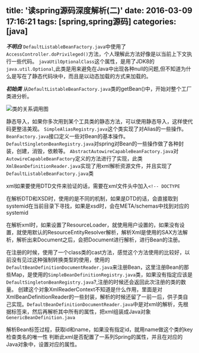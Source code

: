 title: '读spring源码深度解析(二)'
date: 2016-03-09 17:16:21
tags: [spring,spring源码]
categories: [java]
---
***不明白***
`DefaultListableBeanFactory.java`中使用了`AccessController.doPrivileged()`方法，个人理解此方法好像是以当前上下文执行一些代码。
`javaUtilOptionalClass`这个属性，是用了JDK8的`java.util.Optional`,此类是用来避免在Java中出现各种null的问题,但不知道为什么是写在了静态代码块中，而且是以动态加载的方式来加载的。


***初始类***
从`DefaultListableBeanFactory.java`类的getBean()中，开始对整个工厂类进分析。

![类的关系调用图](http://imkratos.github.io/img/DefaultListableBeanFactory.png)

静态导入，如果你多次用到某个工具类的静态方法，可以使用静态导入，这样使代码更整洁美观。
`SimpleAliasRegistry.java`这个类实现了对Alias的一些操作。
`BeanFactory.java`接口定义一些对Bean的基本操作。
`DefaultSingletonBeanRegistry.java`对spring对Bean的一些操作做了各种封装，创建，消毁，依赖等。
`AbstractAutowireCapableBeanFactory.java`对`AutowireCapableBeanFactory`定义的方法进行了实现，此类
`XmlBeanDefinitionReader.java`实现了用xml解析资源文件，并且实现了`DefaultListableBeanFactory.java`类

<!--more-->

xml如果要使用DTD文件来验证的话，需要在xml文件头中加入`<!-- DOCTYPE`

在解析DTD和XSD时，使用的是不同的机制，如果是DTD的话，会直接取到systemid在当前目录下寻找，如果是xsd时，会在META/schemas中找到对应的systemid

在解析xml时，如果设置了ResourceLoader，就使用用户设置的，如果没有设置，就使用默认的ResourceEntityResolver解析，解析Xml是使用的SAX方法解析，解析出来Document之后，会把Document进行解析，进行Bean的注册。

在注册的时候，使用了一个class类的cast方法，感觉这个方法使用的比较好，以前没有见过这种强制转换类型的使用，使用的`DefaultBeanDefinitionDocumentReader.java`来注册Bean，这里注册Bean的那些Map，是使用的`SimpleBeanDefinitionRegistry.java`类，如果没有指定应该是`DefaultSingletonBeanRegistry.java`?,注册的时候还会返回此次注册的类的数量。
创建这个对象XmlReaderContext不知道是什么作用，里面是对XmlBeanDefinitionReader的一些封装，解析的时候还留了一前一后，供子类自己实现。`DefaultBeanDefinitionDocumentReader.java`中是对xml的解析，先根据标签来，然后再解析其中所有的属性，把xml组装成Java对象`GenericBeanDefinition.java`

解析Bean标签过程，获取id和name，如果没有指定id，就用name做这个类的key
检查类名的唯一性
判断此xml是否配置了一系列Spring的属性，并且在对应的Java对象中，设置对应的属性。
